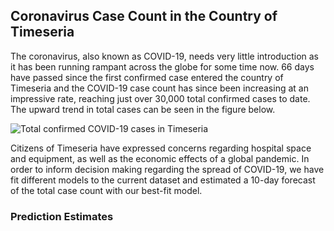 ## Coronavirus Case Count in the Country of Timeseria

The coronavirus, also known as COVID-19, needs very little introduction as it has been running rampant across the globe for some time now. 66 days have passed since the first confirmed case entered the country of Timeseria and the COVID-19 case count has since been increasing at an impressive rate, reaching just over 30,000 total confirmed cases to date. The upward trend in total cases can be seen in the figure below.

![Total confirmed COVID-19 cases in Timeseria](https://user-images.githubusercontent.com/64803890/81004446-46abd800-8e01-11ea-8049-baeba0c847dd.png)

Citizens of Timeseria have expressed concerns regarding hospital space and equipment, as well as the economic effects of a global pandemic. In order to inform decision making regarding the spread of COVID-19, we have fit different models to the current dataset and estimated a 10-day forecast of the total case count with our best-fit model. 


### Prediction Estimates

